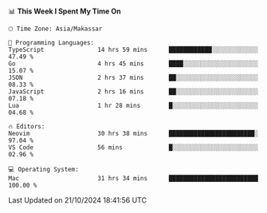<!--START_SECTION:waka-->
📊 **This Week I Spent My Time On** 

```text
🕑︎ Time Zone: Asia/Makassar

💬 Programming Languages: 
TypeScript               14 hrs 59 mins      ████████████░░░░░░░░░░░░░   47.49 % 
Go                       4 hrs 45 mins       ████░░░░░░░░░░░░░░░░░░░░░   15.07 % 
JSON                     2 hrs 37 mins       ██░░░░░░░░░░░░░░░░░░░░░░░   08.33 % 
JavaScript               2 hrs 16 mins       ██░░░░░░░░░░░░░░░░░░░░░░░   07.18 % 
Lua                      1 hr 28 mins        █░░░░░░░░░░░░░░░░░░░░░░░░   04.68 % 

🔥 Editors: 
Neovim                   30 hrs 38 mins      ████████████████████████░   97.04 % 
VS Code                  56 mins             █░░░░░░░░░░░░░░░░░░░░░░░░   02.96 % 

💻 Operating System: 
Mac                      31 hrs 34 mins      █████████████████████████   100.00 % 
```


 Last Updated on 21/10/2024 18:41:56 UTC
<!--END_SECTION:waka-->
